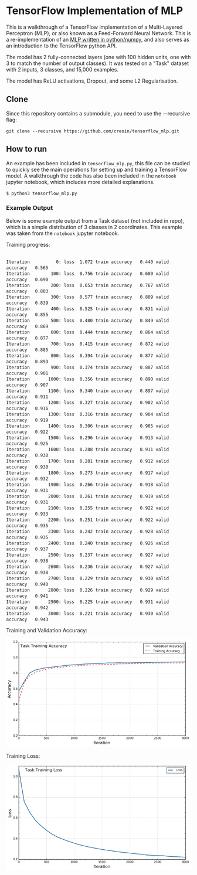 # TensorFlow Implementation of MLP

This is a walkthrough of a TensorFlow implementation of a Multi-Layered Perceptron (MLP), or also known as a Feed-Forward Neural Network. This is a re-implementation of an [MLP written in python/numpy](https://github.com/creoin/neulite), and also serves as an introduction to the TensorFlow python API.

The model has 2 fully-connected layers (one with 100 hidden units, one with 3 to match the number of output classes). It was tested on a "Task" dataset with 2 inputs, 3 classes, and 15,000 examples.

The model has ReLU activations, Dropout, and some L2 Regularisation.

## Clone

Since this repository contains a submodule, you need to use the --recursive flag:

```
git clone --recursive https://github.com/creoin/tensorflow_mlp.git
```

## How to run

An example has been included in `tensorflow_mlp.py`, this file can be studied to quickly see the main operations for setting up and training a TensorFlow model. A walkthrough the code has also been included in the `notebook` jupyter notebook, which includes more detailed explanations.

```
$ python3 tensorflow_mlp.py
```

### Example Output

Below is some example output from a Task dataset (not included in repo), which is a simple distribution of 3 classes in 2 coordinates. This example was taken from the `notebook` jupyter notebook.

Training progress:
```

Iteration          0: loss  1.072 train accuracy   0.440 valid accuracy   0.565
Iteration        100: loss  0.756 train accuracy   0.680 valid accuracy   0.690
Iteration        200: loss  0.653 train accuracy   0.767 valid accuracy   0.803
Iteration        300: loss  0.577 train accuracy   0.809 valid accuracy   0.839
Iteration        400: loss  0.525 train accuracy   0.831 valid accuracy   0.855
Iteration        500: loss  0.480 train accuracy   0.849 valid accuracy   0.869
Iteration        600: loss  0.444 train accuracy   0.864 valid accuracy   0.877
Iteration        700: loss  0.415 train accuracy   0.872 valid accuracy   0.885
Iteration        800: loss  0.394 train accuracy   0.877 valid accuracy   0.893
Iteration        900: loss  0.374 train accuracy   0.887 valid accuracy   0.901
Iteration       1000: loss  0.356 train accuracy   0.890 valid accuracy   0.907
Iteration       1100: loss  0.340 train accuracy   0.897 valid accuracy   0.911
Iteration       1200: loss  0.327 train accuracy   0.902 valid accuracy   0.916
Iteration       1300: loss  0.316 train accuracy   0.904 valid accuracy   0.919
Iteration       1400: loss  0.306 train accuracy   0.905 valid accuracy   0.922
Iteration       1500: loss  0.296 train accuracy   0.913 valid accuracy   0.925
Iteration       1600: loss  0.288 train accuracy   0.911 valid accuracy   0.930
Iteration       1700: loss  0.281 train accuracy   0.912 valid accuracy   0.930
Iteration       1800: loss  0.273 train accuracy   0.917 valid accuracy   0.932
Iteration       1900: loss  0.266 train accuracy   0.918 valid accuracy   0.931
Iteration       2000: loss  0.261 train accuracy   0.919 valid accuracy   0.931
Iteration       2100: loss  0.255 train accuracy   0.922 valid accuracy   0.933
Iteration       2200: loss  0.251 train accuracy   0.922 valid accuracy   0.935
Iteration       2300: loss  0.242 train accuracy   0.928 valid accuracy   0.935
Iteration       2400: loss  0.240 train accuracy   0.926 valid accuracy   0.937
Iteration       2500: loss  0.237 train accuracy   0.927 valid accuracy   0.938
Iteration       2600: loss  0.236 train accuracy   0.927 valid accuracy   0.938
Iteration       2700: loss  0.229 train accuracy   0.930 valid accuracy   0.940
Iteration       2800: loss  0.226 train accuracy   0.929 valid accuracy   0.941
Iteration       2900: loss  0.225 train accuracy   0.931 valid accuracy   0.942
Iteration       3000: loss  0.221 train accuracy   0.930 valid accuracy   0.943
```

Training and Validation Accuracy:

![Training and Validation accuracy for a Task dataset](img/task_training_accuracy.png "Training and Validation accuracy for a Task dataset")

Training Loss:

![Training Loss for a Task dataset](img/task_training_loss.png "Training and Validation accuracy for a Task dataset")

